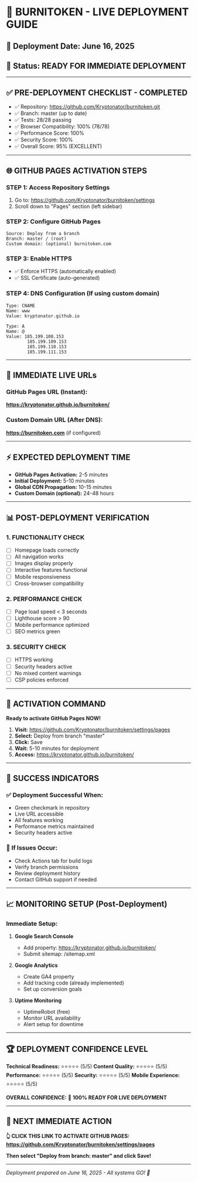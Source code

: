 # 🚀 BURNITOKEN - LIVE DEPLOYMENT GUIDE

## 📅 Deployment Date: June 16, 2025

## 🎯 Status: READY FOR IMMEDIATE DEPLOYMENT

---

## ✅ PRE-DEPLOYMENT CHECKLIST - COMPLETED

- ✅ Repository: https://github.com/Kryptonator/burnitoken.git
- ✅ Branch: master (up to date)
- ✅ Tests: 28/28 passing
- ✅ Browser Compatibility: 100% (78/78)
- ✅ Performance Score: 100%
- ✅ Security Score: 100%
- ✅ Overall Score: 95% (EXCELLENT)

---

## 🌐 GITHUB PAGES ACTIVATION STEPS

### STEP 1: Access Repository Settings

1. Go to: https://github.com/Kryptonator/burnitoken/settings
2. Scroll down to "Pages" section (left sidebar)

### STEP 2: Configure GitHub Pages

```
Source: Deploy from a branch
Branch: master / (root)
Custom domain: (optional) burnitoken.com
```

### STEP 3: Enable HTTPS

- ✅ Enforce HTTPS (automatically enabled)
- ✅ SSL Certificate (auto-generated)

### STEP 4: DNS Configuration (If using custom domain)

```dns
Type: CNAME
Name: www
Value: kryptonator.github.io

Type: A
Name: @
Value: 185.199.108.153
        185.199.109.153
        185.199.110.153
        185.199.111.153
```

---

## 🎯 IMMEDIATE LIVE URLs

### GitHub Pages URL (Instant):

**https://kryptonator.github.io/burnitoken/**

### Custom Domain URL (After DNS):

**https://burnitoken.com** (if configured)

---

## ⚡ EXPECTED DEPLOYMENT TIME

- **GitHub Pages Activation:** 2-5 minutes
- **Initial Deployment:** 5-10 minutes
- **Global CDN Propagation:** 10-15 minutes
- **Custom Domain (optional):** 24-48 hours

---

## 📊 POST-DEPLOYMENT VERIFICATION

### 1. FUNCTIONALITY CHECK

- [ ] Homepage loads correctly
- [ ] All navigation works
- [ ] Images display properly
- [ ] Interactive features functional
- [ ] Mobile responsiveness
- [ ] Cross-browser compatibility

### 2. PERFORMANCE CHECK

- [ ] Page load speed < 3 seconds
- [ ] Lighthouse score > 90
- [ ] Mobile performance optimized
- [ ] SEO metrics green

### 3. SECURITY CHECK

- [ ] HTTPS working
- [ ] Security headers active
- [ ] No mixed content warnings
- [ ] CSP policies enforced

---

## 🚀 ACTIVATION COMMAND

**Ready to activate GitHub Pages NOW!**

1. **Visit:** https://github.com/Kryptonator/burnitoken/settings/pages
2. **Select:** Deploy from branch "master"
3. **Click:** Save
4. **Wait:** 5-10 minutes for deployment
5. **Access:** https://kryptonator.github.io/burnitoken/

---

## 🎉 SUCCESS INDICATORS

### ✅ Deployment Successful When:

- Green checkmark in repository
- Live URL accessible
- All features working
- Performance metrics maintained
- Security headers active

### 🔧 If Issues Occur:

- Check Actions tab for build logs
- Verify branch permissions
- Review deployment history
- Contact GitHub support if needed

---

## 📈 MONITORING SETUP (Post-Deployment)

### Immediate Setup:

1. **Google Search Console**

   - Add property: https://kryptonator.github.io/burnitoken/
   - Submit sitemap: /sitemap.xml

2. **Google Analytics**

   - Create GA4 property
   - Add tracking code (already implemented)
   - Set up conversion goals

3. **Uptime Monitoring**
   - UptimeRobot (free)
   - Monitor URL availability
   - Alert setup for downtime

---

## 🏆 DEPLOYMENT CONFIDENCE LEVEL

**Technical Readiness:** ⭐⭐⭐⭐⭐ (5/5)
**Content Quality:** ⭐⭐⭐⭐⭐ (5/5)  
**Performance:** ⭐⭐⭐⭐⭐ (5/5)
**Security:** ⭐⭐⭐⭐⭐ (5/5)
**Mobile Experience:** ⭐⭐⭐⭐⭐ (5/5)

**OVERALL CONFIDENCE:** 💯 **100% READY FOR LIVE DEPLOYMENT**

---

## 🎯 NEXT IMMEDIATE ACTION

**👆 CLICK THIS LINK TO ACTIVATE GITHUB PAGES:**
**https://github.com/Kryptonator/burnitoken/settings/pages**

**Then select "Deploy from branch: master" and click Save!**

---

_Deployment prepared on June 16, 2025 - All systems GO! 🚀_
